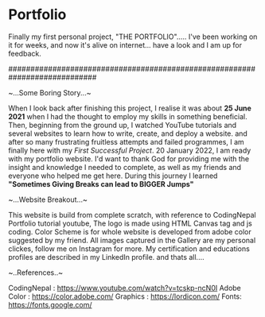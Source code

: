 # Portfolio
Finally my first personal project, "THE PORTFOLIO"..... I've been working on it for weeks, and now it's alive on internet... have a look and I am up for feedback. 

############################################################################

~...Some Boring Story...~

When I look back after finishing this project, I realise it was about __25 June 2021__ when I had the thought to employ my skills in something beneficial. Then, beginning from the ground up, I watched YouTube tutorials and several websites to learn how to write, create, and deploy a website. and after so many frustrating fruitless attempts and failed programmes, I am finally here with my _First Successful Project_. 20 January 2022, I am ready with my portfolio website. I'd want to thank God for providing me with the insight and knowledge I needed to complete, as well as my friends and everyone who helped me get here. During this journey I learned __"Sometimes Giving Breaks can lead to BIGGER Jumps"__ 

~...Website Breakout...~

This website is build from complete scratch, with reference to CodingNepal Portfolio tutorial youtube, 
The logo is made using HTML Canvas tag and js coding.
Color Scheme is for whole website is developed from adobe color suggested by my friend.
All images captured in the Gallery are my personal clickes, follow me on Instagram for more.
My certification and educations profiles are described in my LinkedIn profile.
and thats all....

~..References..~

CodingNepal : https://www.youtube.com/watch?v=tcskp-ncN0I
Adobe Color : https://color.adobe.com/
Graphics : https://lordicon.com/
Fonts: https://fonts.google.com/
